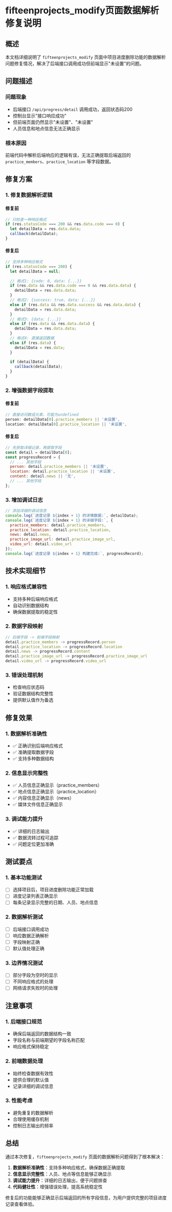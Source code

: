 # fifteenprojects_modify页面数据解析修复说明

## 概述
本文档详细说明了 `fifteenprojects_modify` 页面中项目进度删除功能的数据解析问题修复情况，解决了后端接口调用成功但前端显示"未设置"的问题。

## 问题描述

### 问题现象
- 后端接口 `/api/progress/detail` 调用成功，返回状态码200
- 控制台显示"接口响应成功"
- 但前端页面仍然显示"未设置"、"未设置"
- 人员信息和地点信息无法正确显示

### 根本原因
前端代码中解析后端响应的逻辑有误，无法正确提取后端返回的 `practice_members`、`practice_location` 等字段数据。

## 修复方案

### 1. 修复数据解析逻辑

#### 修复前
```javascript
// 只检查一种响应格式
if (res.statusCode === 200 && res.data.code === 0) {
  let detailData = res.data.data;
  callback(detailData);
}
```

#### 修复后
```javascript
// 支持多种响应格式
if (res.statusCode === 200) {
  let detailData = null;
  
  // 格式1: {code: 0, data: {...}}
  if (res.data && res.data.code === 0 && res.data.data) {
    detailData = res.data.data;
  } 
  // 格式2: {success: true, data: {...}}
  else if (res.data && res.data.success && res.data.data) {
    detailData = res.data.data;
  }
  // 格式3: {data: {...}}
  else if (res.data && res.data.data) {
    detailData = res.data.data;
  }
  // 格式4: 直接返回数据
  else if (res.data) {
    detailData = res.data;
  }
  
  if (detailData) {
    callback(detailData);
  }
}
```

### 2. 增强数据字段提取

#### 修复前
```javascript
// 直接访问数组元素，可能为undefined
person: detailData[0].practice_members || '未设置',
location: detailData[0].practice_location || '未设置',
```

#### 修复后
```javascript
// 先获取详细记录，再提取字段
const detail = detailData[0];
const progressRecord = {
  // ... 其他字段
  person: detail.practice_members || '未设置',
  location: detail.practice_location || '未设置',
  content: detail.news || '无',
  // ... 其他字段
};
```

### 3. 增加调试日志

```javascript
// 添加详细的调试信息
console.log(`进度记录 ${index + 1} 的详情数据:`, detailData);
console.log(`进度记录 ${index + 1} 的详细字段:`, {
  practice_members: detail.practice_members,
  practice_location: detail.practice_location,
  news: detail.news,
  practice_image_url: detail.practice_image_url,
  video_url: detail.video_url
});
console.log(`进度记录 ${index + 1} 构建完成:`, progressRecord);
```

## 技术实现细节

### 1. 响应格式兼容性
- 支持多种后端响应格式
- 自动识别数据结构
- 确保数据提取的稳定性

### 2. 数据字段映射
```javascript
// 后端字段 -> 前端字段映射
detail.practice_members -> progressRecord.person
detail.practice_location -> progressRecord.location
detail.news -> progressRecord.content
detail.practice_image_url -> progressRecord.practice_image_url
detail.video_url -> progressRecord.video_url
```

### 3. 错误处理机制
- 检查响应状态码
- 验证数据结构完整性
- 提供默认值作为备选

## 修复效果

### 1. 数据解析准确性
- ✅ 正确识别后端响应格式
- ✅ 准确提取数据字段
- ✅ 支持多种数据结构

### 2. 信息显示完整性
- ✅ 人员信息正确显示（practice_members）
- ✅ 地点信息正确显示（practice_location）
- ✅ 内容信息正确显示（news）
- ✅ 媒体文件信息正确显示

### 3. 调试能力提升
- ✅ 详细的日志输出
- ✅ 数据流转过程可追踪
- ✅ 问题定位更加准确

## 测试要点

### 1. 基本功能测试
- [ ] 选择项目后，项目进度删除功能正常加载
- [ ] 进度记录列表正确显示
- [ ] 每条记录显示完整的日期、人员、地点信息

### 2. 数据解析测试
- [ ] 后端接口调用成功
- [ ] 响应数据正确解析
- [ ] 字段映射正确
- [ ] 默认值处理正确

### 3. 边界情况测试
- [ ] 部分字段为空时的显示
- [ ] 不同响应格式的处理
- [ ] 网络请求失败时的处理

## 注意事项

### 1. 后端接口规范
- 确保后端返回的数据结构一致
- 字段名称与前端期望的字段名称匹配
- 响应格式保持稳定

### 2. 前端数据处理
- 始终检查数据有效性
- 提供合理的默认值
- 记录详细的调试信息

### 3. 性能考虑
- 避免重复的数据解析
- 合理使用缓存机制
- 控制日志输出的频率

## 总结

通过本次修复，`fifteenprojects_modify` 页面的数据解析问题得到了根本解决：

1. **数据解析准确性**：支持多种响应格式，确保数据正确提取
2. **信息显示完整性**：人员、地点等信息能够正确显示
3. **调试能力提升**：详细的日志输出，便于问题排查
4. **代码健壮性**：增强错误处理，提高系统稳定性

修复后的功能能够正确显示后端返回的所有字段信息，为用户提供完整的项目进度记录查看体验。
